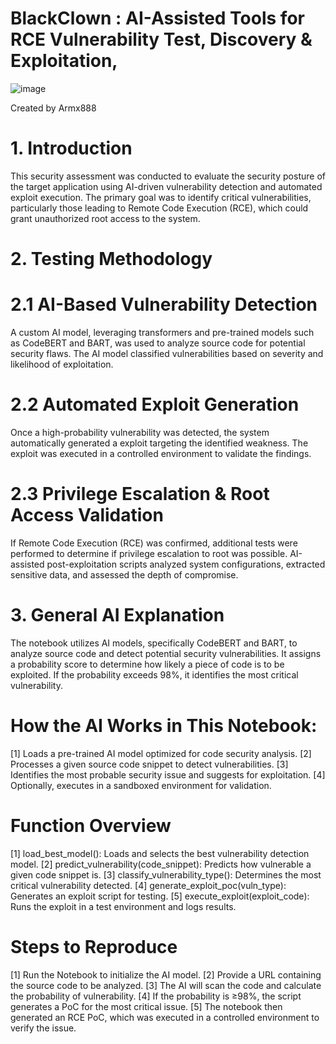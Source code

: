 # BlackClown : AI-Assisted Tools for RCE Vulnerability Test, Discovery &amp; Exploitation,
![image](https://github.com/user-attachments/assets/550c6f59-0856-402d-966b-0eca3ac13302)

 Created by Armx888
# 1. Introduction

This security assessment was conducted to evaluate the security posture of the target application using AI-driven vulnerability detection and automated exploit execution. The primary goal was to identify critical vulnerabilities, particularly those leading to Remote Code Execution (RCE), which could grant unauthorized root access to the system.

# 2. Testing Methodology

# 2.1 AI-Based Vulnerability Detection
A custom AI model, leveraging transformers and pre-trained models such as CodeBERT and BART, was used to analyze source code for potential security flaws. The AI model classified vulnerabilities based on severity and likelihood of exploitation.

# 2.2 Automated Exploit Generation
Once a high-probability vulnerability was detected, the system automatically generated a exploit targeting the identified weakness. The exploit was executed in a controlled environment to validate the findings.

# 2.3 Privilege Escalation & Root Access Validation
If Remote Code Execution (RCE) was confirmed, additional tests were performed to determine if privilege escalation to root was possible. AI-assisted post-exploitation scripts analyzed system configurations, extracted sensitive data, and assessed the depth of compromise.

# 3. General AI Explanation
The notebook utilizes AI models, specifically CodeBERT and BART, to analyze source code and detect potential security vulnerabilities. It assigns a probability score to determine how likely a piece of code is to be exploited. If the probability exceeds 98%, it identifies the most critical vulnerability.

# How the AI Works in This Notebook:
  [1]	Loads a pre-trained AI model optimized for code security analysis.
  [2] Processes a given source code snippet to detect vulnerabilities.
  [3] Identifies the most probable security issue and suggests for exploitation.
  [4] Optionally, executes in a sandboxed environment for validation.

# Function Overview
  [1]	load_best_model(): Loads and selects the best vulnerability detection model.
  [2]	predict_vulnerability(code_snippet): Predicts how vulnerable a given code snippet is.
  [3]	classify_vulnerability_type(): Determines the most critical vulnerability detected.
  [4]	generate_exploit_poc(vuln_type): Generates an exploit script for testing.
  [5]	execute_exploit(exploit_code): Runs the exploit in a test environment and logs results.

# Steps to Reproduce
  [1]	Run the Notebook to initialize the AI model.
  [2]	Provide a URL containing the source code to be analyzed.
  [3]	The AI will scan the code and calculate the probability of vulnerability.
  [4]	If the probability is ≥98%, the script generates a PoC for the most critical issue.
  [5]	The notebook then generated an RCE PoC, which was executed in a controlled environment to verify the issue.
